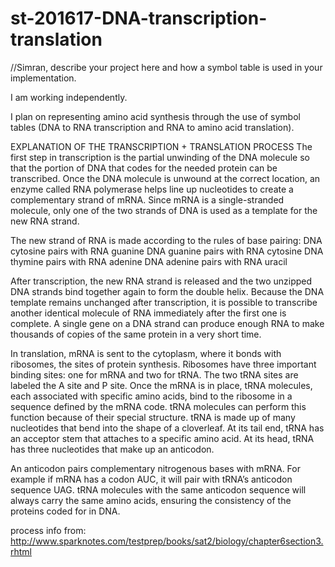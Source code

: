# st-201617-DNA-transcription-translation
//Simran, describe your project here and how a symbol table is used in your implementation.

I am working independently.

I plan on representing amino acid synthesis through the use of symbol tables (DNA to RNA transcription and RNA to amino acid translation). 

EXPLANATION OF THE TRANSCRIPTION + TRANSLATION PROCESS
The first step in transcription is the partial unwinding of the DNA molecule so that the portion of DNA that codes for the needed protein can be transcribed. Once the DNA molecule is unwound at the correct location, an enzyme called RNA polymerase helps line up nucleotides to create a complementary strand of mRNA. Since mRNA is a single-stranded molecule, only one of the two strands of DNA is used as a template for the new RNA strand.

The new strand of RNA is made according to the rules of base pairing:
DNA cytosine pairs with RNA guanine
DNA guanine pairs with RNA cytosine
DNA thymine pairs with RNA adenine
DNA adenine pairs with RNA uracil

After transcription, the new RNA strand is released and the two unzipped DNA strands bind together again to form the double helix. Because the DNA template remains unchanged after transcription, it is possible to transcribe another identical molecule of RNA immediately after the first one is complete. A single gene on a DNA strand can produce enough RNA to make thousands of copies of the same protein in a very short time.

In translation, mRNA is sent to the cytoplasm, where it bonds with ribosomes, the sites of protein synthesis. Ribosomes have three important binding sites: one for mRNA and two for tRNA. The two tRNA sites are labeled the A site and P site.
Once the mRNA is in place, tRNA molecules, each associated with specific amino acids, bind to the ribosome in a sequence defined by the mRNA code. tRNA molecules can perform this function because of their special structure. tRNA is made up of many nucleotides that bend into the shape of a cloverleaf. At its tail end, tRNA has an acceptor stem that attaches to a specific amino acid. At its head, tRNA has three nucleotides that make up an anticodon.

An anticodon pairs complementary nitrogenous bases with mRNA. For example if mRNA has a codon AUC, it will pair with tRNA’s anticodon sequence UAG. tRNA molecules with the same anticodon sequence will always carry the same amino acids, ensuring the consistency of the proteins coded for in DNA.

process info from: http://www.sparknotes.com/testprep/books/sat2/biology/chapter6section3.rhtml
